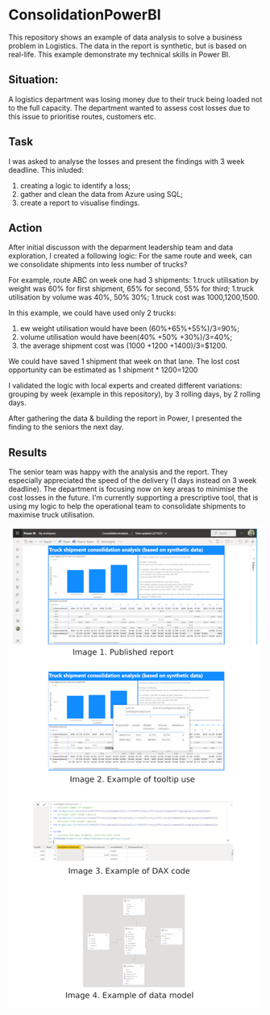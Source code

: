 # ConsolidationPowerBI

This repository shows an example of data analysis to solve a business problem in Logistics. 
The data in the report is synthetic, but is based on real-life. 
This example demonstrate my technical skills in Power BI.

## Situation: 
A logistics department was losing money due to their truck being loaded not to the full capacity. 
The department wanted to assess cost losses due to this issue to prioritise routes, customers etc.

## Task
I was asked to analyse the losses and present the findings with 3 week deadline. 
This inluded: 
1. creating a logic to identify a loss; 
1. gather and clean the data from Azure using SQL;
1. create a report to visualise findings.

## Action
After initial discusson with the deparment leadership team and data exploration, I created a following logic:
For the same route and week, can we consolidate shipments into less number of trucks?

For example, route ABC on week one had 3 shipments:
1.truck utilisation by weight was 60% for first shipment, 65% for second, 55% for third;
1.truck utilisation by volume was 40%, 50% 30%;
1.truck cost was 1000,1200,1500. 

In this example, we could have used only 2 trucks:
1. ew weight utilisation would have been (60%+65%+55%)/3=90%;
1. volume  utilisation would have been(40% +50% +30%)/3=40%;
1. the average shipment cost was (1000 +1200 +1400)/3=$1200.

We could have saved 1 shipment that week on that lane. The lost cost opportunity can be estimated as 1 shipment * $1200=$1200

I validated the logic with local experts and created different variations: grouping by week (example in this repository), by 3 rolling days, by 2 rolling days. 

After gathering the data & building the report in Power, I presented the finding to the seniors the next day. 

## Results
The senior team was happy with the analysis and the report. 
They especially appreciated the speed of the delivery (1 days instead on 3 week deadline). 
The department is focusing now on key areas to minimise the cost losses in the future. 
I'm currently supporting a prescriptive tool, that is using my logic to help the operational team to consolidate shipments to maximise truck utilisation. 

![ConsolidationPowerBI](https://github.com/rosspetukhov/ConsolidationPowerBI/blob/main/ConsolidationPowerBI.PNG)

